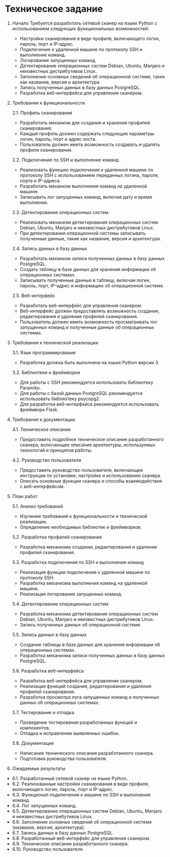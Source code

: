 # Техническое задание

1. Начало
   Требуется разработать сетевой сканер на языке Python с использованием следующих функциональных возможностей:
   - Настройки сканирования в виде профиля, включающего логин, пароль, порт и IP-адрес.
   - Подключение к удаленной машине по протоколу SSH и выполнение команд.
   - Логирование запущенных команд.
   - Детектирование операционных систем Debian, Ubuntu, Manjaro и неизвестных дистрибутивов Linux.
   - Заполнение основных сведений об операционной системе, таких как название, версия и архитектура.
   - Запись полученных данных в базу данных PostgreSQL.
   - Разработка веб-интерфейса для управления сканером.

2. Требования к функциональности

   2.1. Профиль сканирования

   - Разработать механизм для создания и хранения профилей сканирования.
   - Каждый профиль должен содержать следующие параметры: логин, пароль, порт и адрес хоста.
   - Пользователь должен иметь возможность создавать и удалять профили сканирования.

   2.2. Подключение по SSH и выполнение команд

   - Реализовать функцию подключения к удаленной машине по протоколу SSH с использованием переданных логина, пароля, порта и IP-адреса.
   - Разработать механизм выполнения команд на удаленной машине.
   - Записывать лог запущенных команд, включая дату и время выполнения.

   2.3. Детектирование операционных систем

   - Реализовать механизм детектирования операционных систем Debian, Ubuntu, Manjaro и неизвестных дистрибутивов Linux.
   - При детектировании операционной системы записывать полученные данные, такие как название, версия и архитектура.

   2.4. Запись данных в базу данных

   - Разработать механизм записи полученных данных в базу данных PostgreSQL.
   - Создать таблицу в базе данных для хранения информации об операционных системах.
   - Записывать полученные данные в таблицу, включая логин, пароль, порт, IP-адрес и информацию об операционной системе.

   2.5. Веб-интерфейс

   - Разработать веб-интерфейс для управления сканером.
   - Веб-интерфейс должен предоставлять возможность создания, редактирования и удаления профилей сканирования.
   - Пользователь должен иметь возможность просматривать лог запущенных команд и полученные данные об операционных системах.

3. Требования к технической реализации

   3.1. Язык программирования

   - Разработка должна быть выполнена на языке Python версии 3.

   3.2. Библиотеки и фреймворки

   - Для работы с SSH рекомендуется использовать библиотеку Paramiko.
   - Для работы с базой данных PostgreSQL рекомендуется использовать библиотеку psycopg2.
   - Для разработки веб-интерфейса рекомендуется использовать фреймворк Flask.

4. Требования к документации

   4.1. Техническое описание

   - Предоставить подробное техническое описание разработанного сканера, включающее описание архитектуры, используемых технологий и принципов работы.

   4.2. Руководство пользователя

   - Предоставить руководство пользователя, включающее инструкции по установке, настройке и использованию сканера.
   - Описать основные функции сканера и способы взаимодействия с веб-интерфейсом.

5. План работ

   5.1. Анализ требований

      - Изучение требований к функциональности и технической реализации.
      - Определение необходимых библиотек и фреймворков.

   5.2. Разработка профилей сканирования

      - Разработка механизма создания, редактирования и удаления профилей сканирования.

   5.3. Разработка подключения по SSH и выполнения команд

      - Реализация функции подключения к удаленной машине по протоколу SSH.
      - Разработка механизма выполнения команд на удаленной машине.
      - Реализация логирования запущенных команд.

   5.4. Детектирование операционных систем

      - Разработка механизма детектирования операционных систем Debian, Ubuntu, Manjaro и неизвестных дистрибутивов Linux.
      - Запись полученных данных об операционной системе.

   5.5. Запись данных в базу данных

      - Создание таблицы в базе данных для хранения информации об операционных системах.
      - Разработка механизма записи полученных данных в базу данных PostgreSQL.

   5.6. Разработка веб-интерфейса

      - Разработка веб-интерфейса для управления сканером.
      - Реализация функций создания, редактирования и удаления профилей сканирования.
      - Разработка просмотра лога запущенных команд и полученных данных об операционных системах.

   5.7. Тестирование и отладка

      - Проведение тестирования разработанных функций и компонентов.
      - Отладка и исправление выявленных ошибок.

   5.8. Документация

      - Написание технического описания разработанного сканера.
      - Подготовка руководства пользователя.

6. Ожидаемые результаты

- 6.1. Разработанный сетевой сканер на языке Python.
- 6.2. Реализованные настройки сканирования в виде профиля, включающего логин, пароль, порт и IP-адрес.
- 6.3. Функционал подключения к машине по SSH и выполнения команд.
- 6.4. Лог запущенных команд.
- 6.5. Детектирование операционных систем Debian, Ubuntu, Manjaro и неизвестных дистрибутивов Linux.
- 6.6. Заполнение основных сведений об операционной системе (название, версия, архитектура).
- 6.7. Запись данных в базу данных PostgreSQL.
- 6.8. Разработанный веб-интерфейс для управления сканером.
- 6.9. Техническое описание разработанного сканера.
- 6.10. Руководство пользователя.